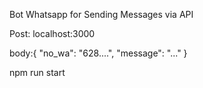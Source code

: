 Bot Whatsapp for Sending Messages via API

Post: localhost:3000


body:{
    "no_wa": "628....",
    "message": "..."
}


npm run start
